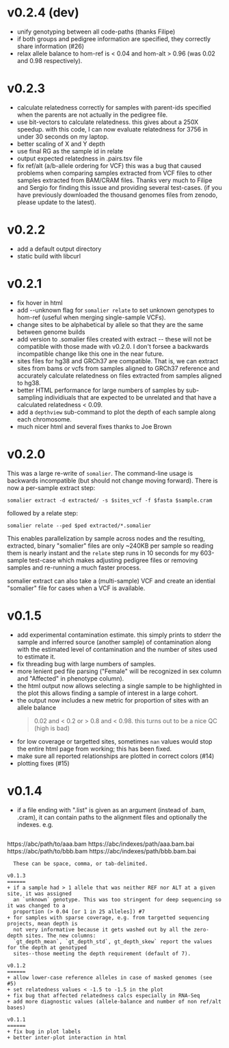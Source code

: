 v0.2.4 (dev)
============
+ unify genotyping between all code-paths (thanks Filipe)
+ if both groups and pedigree information are specified, they correctly share information (#26)
+ relax allele balance to hom-ref is < 0.04 and hom-alt > 0.96 (was 0.02 and 0.98 respectively).


v0.2.3
======
+ calculate relatedness correctly for samples with parent-ids specified
  when the parents are not actually in the pedigree file.
+ use bit-vectors to calculate relatedness. this gives about a 250X speedup.
  with this code, I can now evaluate relatedness for 3756 in under 30 seconds on my laptop.
+ better scaling of X and Y depth
+ use final RG as the sample id in relate
+ output expected relatedness in .pairs.tsv file
+ fix ref/alt (a/b-allele ordering for VCF) this was a bug that caused problems when comparing
  samples extracted from VCF files to other samples extracted from BAM/CRAM files. Thanks very 
  much to Filipe and Sergio for finding this issue and providing several test-cases. (if you
  have previously downloaded the thousand genomes files from zenodo, please update to the latest).

v0.2.2
======
+ add a default output directory
+ static build with libcurl

v0.2.1 
======
+ fix hover in html
+ add --unknown flag for `somalier relate` to set unknown genotypes to hom-ref (useful when merging single-sample VCFs).
+ change sites to be alphabetical by allele so that they are the same between genome builds
+ add version to .somalier files created with extract -- these will not be compatible with those made with v0.2.0. I don't
  forsee a backwards incompatible change like this one in the near future.
+ sites files for hg38 and GRCh37 are compatible. That is, we can extract sites from bams or vcfs from samples aligned to GRCh37
  reference and accurately calculate relatedness on files extracted from samples aligned to hg38.
+ better HTML performance for large numbers of samples by sub-sampling individiuals that are expected to be unrelated and that 
  have a calculated relatedness < 0.09.
+ add a `depthview` sub-command to plot the depth of each sample along each chromosome.
+ much nicer html and several fixes thanks to Joe Brown

v0.2.0
======
This was a large re-write of `somalier`. The command-line usage is backwards incompatible (but
should not change moving forward). There is now a per-sample extract step:
```
somalier extract -d extracted/ -s $sites_vcf -f $fasta $sample.cram
```

followed by a relate step:

```
somalier relate --ped $ped extracted/*.somalier
```

This enables parallelization by sample across nodes and the resulting, extracted, binary "somalier"
files are only ~240KB per sample so reading them is nearly instant and the `relate` step
runs in 10 seconds for my 603-sample test-case which makes adjusting pedigree files or removing samples
and re-running a much faster process.

somalier extract can also take a (multi-sample) VCF and create an idential "somalier" file
for cases when a VCF is available. 

v0.1.5
======
+ add experimental contamination estimate. this simply prints to stderr the sample and
  inferred source (another sample) of contamination along with the estimated level of 
  contamination and the number of sites used to estimate it.
+ fix threading bug with large numbers of samples. 
+ more lenient ped file parsing ("Female" will be recognized in sex column and
  "Affected" in phenotype column).
+ the html output now allows selecting a single sample to be highlighted in the plot
  this allows finding a sample of interest in a large cohort.
+ the output now includes a new metric for proportion of sites with an allele balance
  > 0.02 and < 0.2 or > 0.8 and < 0.98. this turns out to be a nice QC (high is bad)
+ for low coverage or targetted sites, sometimes `nan` values would stop the entire 
  html page from working; this has been fixed.
+ make sure all reported relationships are plotted in correct colors (#14)
+ plotting fixes (#15)

v0.1.4
======
+ if a file ending with ".list" is given as an argument (instead of .bam, .cram), it can contain
  paths to the alignment files and optionally the indexes. e.g.
  ```
https://abc/path/to/aaa.bam https://abc/indexes/path/aaa.bam.bai
https://abc/path/to/bbb.bam https://abc/indexes/path/bbb.bam.bai
```
  These can be space, comma, or tab-delimited.

v0.1.3
======
+ if a sample had > 1 allele that was neither REF nor ALT at a given site, it was assigned
  an `unknown` genotype. This was too stringent for deep sequencing so it was changed to a
  proportion (> 0.04 [or 1 in 25 alleles]) #7
+ for samples with sparse coverage, e.g. from targetted sequencing projects, mean depth is
  not very informative because it gets washed out by all the zero-depth sites. The new columns:
  `gt_depth_mean`, `gt_depth_std`, gt_depth_skew` report the values for the depth at genotyped
  sites--those meeting the depth requirement (default of 7).

v0.1.2
======
+ allow lower-case reference alleles in case of masked genomes (see #5)
+ set relatedness values < -1.5 to -1.5 in the plot
+ fix bug that affected relatedness calcs especially in RNA-Seq
+ add more diagnostic values (allele-balance and number of non ref/alt bases)

v0.1.1
======
+ fix bug in plot labels
+ better inter-plot interaction in html
